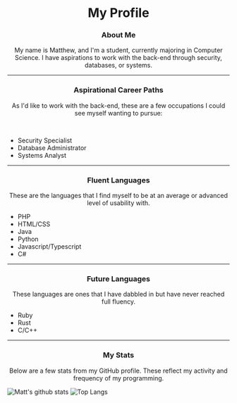 <h1 align="center">My Profile</h1>
<h3 align="center">About Me</h3>
<p align="center">
My name is Matthew, and I'm a student, currently majoring in Computer Science.
I have aspirations to work with the back-end through security, databases, or systems.
</p>

---

<h3 align="center">Aspirational Career Paths</h3>
<p align="center">As I'd like to work with the back-end, these are a few occupations I could see myself wanting to pursue:</p>
<br/>

* Security Specialist 
* Database Administrator
* Systems Analyst


---

<h3 align="center">Fluent Languages</h3>

<p align="center">These are the languages that I find myself to be at an average or advanced level of usability with.</p>

* PHP
* HTML/CSS
* Java
* Python
* Javascript/Typescript
* C#

---

<h3 align="center">Future Languages</h3>

<p align="center">These languages are ones that I have dabbled in but have never reached full fluency.</p>

* Ruby
* Rust
* C/C++

---

<h3 align="center">My Stats</h3>

<p align="center">Below are a few stats from my GitHub profile. These reflect my activity and frequency of my programming.</p>

![Matt's github stats](https://github-readme-stats.vercel.app/api?username=sylvrs&line_height=20&hide_border=true&hide_title=true&count_private=true&show_icons=true&theme=buefy)
![Top Langs](https://github-readme-stats.vercel.app/api/top-langs/?username=sylvrs&hide_border=true&hide_title=true)

